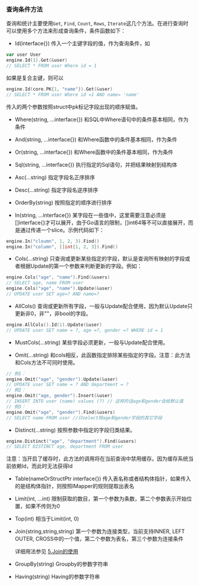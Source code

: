 ### 查询条件方法

查询和统计主要使用`Get`, `Find`, `Count`, `Rows`, `Iterate`这几个方法。在进行查询时可以使用多个方法来形成查询条件，条件函数如下：

* Id(interface{})
传入一个主键字段的值，作为查询条件，如
```Go
var user User
engine.Id(1).Get(&user)
// SELECT * FROM user Where id = 1
```

如果是复合主键，则可以
```Go
engine.Id(core.PK{1, "name"}).Get(&user)
// SELECT * FROM user Where id =1 AND name= 'name'
```
传入的两个参数按照struct中pk标记字段出现的顺序赋值。

* Where(string, …interface{})
和SQL中Where语句中的条件基本相同，作为条件

* And(string, …interface{})
和Where函数中的条件基本相同，作为条件

* Or(string, …interface{})
和Where函数中的条件基本相同，作为条件

* Sql(string, …interface{})
执行指定的Sql语句，并把结果映射到结构体

* Asc(…string)
指定字段名正序排序

* Desc(…string)
指定字段名逆序排序

* OrderBy(string)
按照指定的顺序进行排序

* In(string, …interface{})
某字段在一些值中，这里需要注意必须是[]interface{}才可以展开，由于Go语言的限制，[]int64等不可以直接展开，而是通过传递一个slice。示例代码如下：
```Go
engine.In("cloumn", 1, 2, 3).Find()
engine.In("column", []int{1, 2, 3}).Find()
```

* Cols(…string)
只查询或更新某些指定的字段，默认是查询所有映射的字段或者根据Update的第一个参数来判断更新的字段。例如：
```Go
engine.Cols("age", "name").Find(&users)
// SELECT age, name FROM user
engine.Cols("age", "name").Update(&user)
// UPDATE user SET age=? AND name=?
```

* AllCols()
查询或更新所有字段，一般与Update配合使用，因为默认Update只更新非0，非""，非bool的字段。
```Go
engine.AllCols().Id(1).Update(&user)
// UPDATE user SET name = ?, age =?, gender =? WHERE id = 1
```

* MustCols(…string)
某些字段必须更新，一般与Update配合使用。

* Omit(...string)
和cols相反，此函数指定排除某些指定的字段。注意：此方法和Cols方法不可同时使用。

```Go
// 例1：
engine.Omit("age", "gender").Update(&user)
// UPDATE user SET name = ? AND department = ?
// 例2：
engine.Omit("age, gender").Insert(&user)
// INSERT INTO user (name) values (?) // 这样的话age和gender会给默认值
// 例3：
engine.Omit("age", "gender").Find(&users)
// SELECT name FROM user //只select除age和gender字段的其它字段
```

* Distinct(…string)
按照参数中指定的字段归类结果。
```Go
engine.Distinct("age", "department").Find(&users)
// SELECT DISTINCT age, department FROM user
```
注意：当开启了缓存时，此方法的调用将在当前查询中禁用缓存。因为缓存系统当前依赖Id，而此时无法获得Id

* Table(nameOrStructPtr interface{})
传入表名称或者结构体指针，如果传入的是结构体指针，则按照IMapper的规则提取出表名

* Limit(int, …int)
限制获取的数目，第一个参数为条数，第二个参数表示开始位置，如果不传则为0

* Top(int)
相当于Limit(int, 0)

* Join(string,string,string)
第一个参数为连接类型，当前支持INNER, LEFT OUTER, CROSS中的一个值，第二个参数为表名，第三个参数为连接条件

    详细用法参见 [5.Join的使用](5.join.md)

* GroupBy(string)
Groupby的参数字符串

* Having(string)
Having的参数字符串
